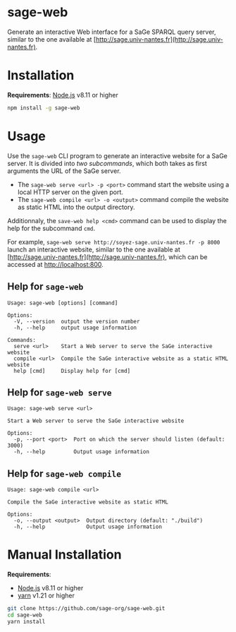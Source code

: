 # sage-web

Generate an interactive Web interface for a SaGe SPARQL query server, similar to the one available at [http://sage.univ-nantes.fr](http://sage.univ-nantes.fr).

# Installation

**Requirements**: [Node.js](https://nodejs.org/en/) v8.11 or higher

```bash
npm install -g sage-web
```

# Usage

Use the `sage-web` CLI program to generate an interactive website for a SaGe server. 
It is divided into *two subcommands*, which both takes as first arguments the URL of the SaGe server.
* The `sage-web serve <url> -p <port>` command start the website using a local HTTP server on the given port.
* The `sage-web compile <url> -o <output>` command compile the website as static HTML into the output directory.

Additionnaly, the `save-web help <cmd>` command can be used to display the help for the subcommand `cmd`.

For example, `sage-web serve http://soyez-sage.univ-nantes.fr -p 8000` launch an interactive website, similar to the one available at [http://sage.univ-nantes.fr](http://sage.univ-nantes.fr), which can be accessed at [http://localhost:800](http://localhost:800).

## Help for `sage-web`
```
Usage: sage-web [options] [command]

Options:
  -V, --version  output the version number
  -h, --help     output usage information

Commands:
  serve <url>    Start a Web server to serve the SaGe interactive website
  compile <url>  Compile the SaGe interactive website as a static HTML website
  help [cmd]     Display help for [cmd]
```
## Help for `sage-web serve`
```
Usage: sage-web serve <url>

Start a Web server to serve the SaGe interactive website

Options:
  -p, --port <port>  Port on which the server should listen (default: 3000)
  -h, --help         Output usage information
```
## Help for `sage-web compile`
```
Usage: sage-web compile <url>

Compile the SaGe interactive website as static HTML

Options:
  -o, --output <output>  Output directory (default: "./build")
  -h, --help             Output usage information
```

# Manual Installation

**Requirements**:
* [Node.js](https://nodejs.org/en/) v8.11 or higher
* [yarn](https://yarnpkg.com/) v1.21 or higher

```bash
git clone https://github.com/sage-org/sage-web.git
cd sage-web
yarn install
```
